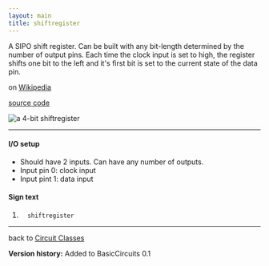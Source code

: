 ```yaml
---
layout: main
title: shiftregister
---
```


A SIPO shift register. Can be built with any bit-length determined by the number of output pins.
Each time the clock input is set to high, the register shifts one bit to the left and it's first bit is set to the current state of the data pin.
 
on [Wikipedia](http://en.wikipedia.org/wiki/Shift_register)

[source code](https://github.com/eisental/BasicCircuits/blob/master/src/main/java/org/tal/basiccircuits/shiftregister.java)

![a 4-bit shiftregister](/RedstoneChips/images/shiftregister.png "a 4-bit shiftregister")

* * *


#### I/O setup 
* Should have 2 inputs. Can have any number of outputs.
* Input pin 0: clock input
* Input pint 1: data input

#### Sign text
1. `   shiftregister   `
***
back to [Circuit Classes](Home)

__Version history:__ Added to BasicCircuits 0.1